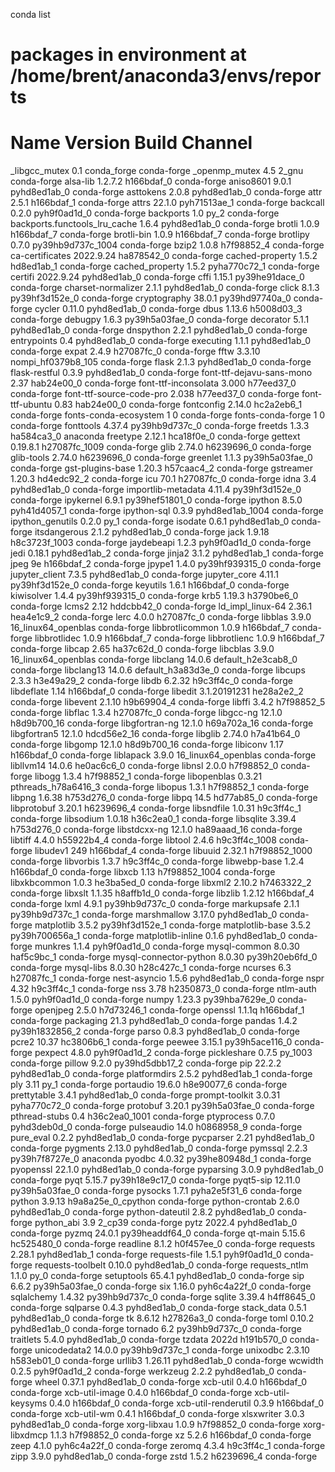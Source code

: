 conda list

# packages in environment at /home/brent/anaconda3/envs/reports

#

# Name                    Version                   Build  Channel

_libgcc_mutex             0.1                 conda_forge    conda-forge
_openmp_mutex             4.5                       2_gnu    conda-forge
alsa-lib                  1.2.7.2              h166bdaf_0    conda-forge
aniso8601                 9.0.1              pyhd8ed1ab_0    conda-forge
asttokens                 2.0.8              pyhd8ed1ab_0    conda-forge
attr                      2.5.1                h166bdaf_1    conda-forge
attrs                     22.1.0             pyh71513ae_1    conda-forge
backcall                  0.2.0              pyh9f0ad1d_0    conda-forge
backports                 1.0                        py_2    conda-forge
backports.functools_lru_cache 1.6.4              pyhd8ed1ab_0    conda-forge
brotli                    1.0.9                h166bdaf_7    conda-forge
brotli-bin                1.0.9                h166bdaf_7    conda-forge
brotlipy                  0.7.0           py39hb9d737c_1004    conda-forge
bzip2                     1.0.8                h7f98852_4    conda-forge
ca-certificates           2022.9.24            ha878542_0    conda-forge
cached-property           1.5.2                hd8ed1ab_1    conda-forge
cached_property           1.5.2              pyha770c72_1    conda-forge
certifi                   2022.9.24          pyhd8ed1ab_0    conda-forge
cffi                      1.15.1           py39he91dace_0    conda-forge
charset-normalizer        2.1.1              pyhd8ed1ab_0    conda-forge
click                     8.1.3            py39hf3d152e_0    conda-forge
cryptography              38.0.1           py39hd97740a_0    conda-forge
cycler                    0.11.0             pyhd8ed1ab_0    conda-forge
dbus                      1.13.6               h5008d03_3    conda-forge
debugpy                   1.6.3            py39h5a03fae_0    conda-forge
decorator                 5.1.1              pyhd8ed1ab_0    conda-forge
dnspython                 2.2.1              pyhd8ed1ab_0    conda-forge
entrypoints               0.4                pyhd8ed1ab_0    conda-forge
executing                 1.1.1              pyhd8ed1ab_0    conda-forge
expat                     2.4.9                h27087fc_0    conda-forge
fftw                      3.3.10          nompi_hf0379b8_105    conda-forge
flask                     2.1.3              pyhd8ed1ab_0    conda-forge
flask-restful             0.3.9              pyhd8ed1ab_0    conda-forge
font-ttf-dejavu-sans-mono 2.37                 hab24e00_0    conda-forge
font-ttf-inconsolata      3.000                h77eed37_0    conda-forge
font-ttf-source-code-pro  2.038                h77eed37_0    conda-forge
font-ttf-ubuntu           0.83                 hab24e00_0    conda-forge
fontconfig                2.14.0               hc2a2eb6_1    conda-forge
fonts-conda-ecosystem     1                             0    conda-forge
fonts-conda-forge         1                             0    conda-forge
fonttools                 4.37.4           py39hb9d737c_0    conda-forge
freetds                   1.3.3                ha584ca3_0    anaconda
freetype                  2.12.1               hca18f0e_0    conda-forge
gettext                   0.19.8.1          h27087fc_1009    conda-forge
glib                      2.74.0               h6239696_0    conda-forge
glib-tools                2.74.0               h6239696_0    conda-forge
greenlet                  1.1.3            py39h5a03fae_0    conda-forge
gst-plugins-base          1.20.3               h57caac4_2    conda-forge
gstreamer                 1.20.3               hd4edc92_2    conda-forge
icu                       70.1                 h27087fc_0    conda-forge
idna                      3.4                pyhd8ed1ab_0    conda-forge
importlib-metadata        4.11.4           py39hf3d152e_0    conda-forge
ipykernel                 6.9.1            py39hef51801_0    conda-forge
ipython                   8.5.0              pyh41d4057_1    conda-forge
ipython-sql               0.3.9           pyhd8ed1ab_1004    conda-forge
ipython_genutils          0.2.0                      py_1    conda-forge
isodate                   0.6.1              pyhd8ed1ab_0    conda-forge
itsdangerous              2.1.2              pyhd8ed1ab_0    conda-forge
jack                      1.9.18            h8c3723f_1003    conda-forge
jaydebeapi                1.2.3              pyh9f0ad1d_0    conda-forge
jedi                      0.18.1             pyhd8ed1ab_2    conda-forge
jinja2                    3.1.2              pyhd8ed1ab_1    conda-forge
jpeg                      9e                   h166bdaf_2    conda-forge
jpype1                    1.4.0            py39hf939315_0    conda-forge
jupyter_client            7.3.5              pyhd8ed1ab_0    conda-forge
jupyter_core              4.11.1           py39hf3d152e_0    conda-forge
keyutils                  1.6.1                h166bdaf_0    conda-forge
kiwisolver                1.4.4            py39hf939315_0    conda-forge
krb5                      1.19.3               h3790be6_0    conda-forge
lcms2                     2.12                 hddcbb42_0    conda-forge
ld_impl_linux-64          2.36.1               hea4e1c9_2    conda-forge
lerc                      4.0.0                h27087fc_0    conda-forge
libblas                   3.9.0           16_linux64_openblas    conda-forge
libbrotlicommon           1.0.9                h166bdaf_7    conda-forge
libbrotlidec              1.0.9                h166bdaf_7    conda-forge
libbrotlienc              1.0.9                h166bdaf_7    conda-forge
libcap                    2.65                 ha37c62d_0    conda-forge
libcblas                  3.9.0           16_linux64_openblas    conda-forge
libclang                  14.0.6          default_h2e3cab8_0    conda-forge
libclang13                14.0.6          default_h3a83d3e_0    conda-forge
libcups                   2.3.3                h3e49a29_2    conda-forge
libdb                     6.2.32               h9c3ff4c_0    conda-forge
libdeflate                1.14                 h166bdaf_0    conda-forge
libedit                   3.1.20191231         he28a2e2_2    conda-forge
libevent                  2.1.10               h9b69904_4    conda-forge
libffi                    3.4.2                h7f98852_5    conda-forge
libflac                   1.3.4                h27087fc_0    conda-forge
libgcc-ng                 12.1.0              h8d9b700_16    conda-forge
libgfortran-ng            12.1.0              h69a702a_16    conda-forge
libgfortran5              12.1.0              hdcd56e2_16    conda-forge
libglib                   2.74.0               h7a41b64_0    conda-forge
libgomp                   12.1.0              h8d9b700_16    conda-forge
libiconv                  1.17                 h166bdaf_0    conda-forge
liblapack                 3.9.0           16_linux64_openblas    conda-forge
libllvm14                 14.0.6               he0ac6c6_0    conda-forge
libnsl                    2.0.0                h7f98852_0    conda-forge
libogg                    1.3.4                h7f98852_1    conda-forge
libopenblas               0.3.21          pthreads_h78a6416_3    conda-forge
libopus                   1.3.1                h7f98852_1    conda-forge
libpng                    1.6.38               h753d276_0    conda-forge
libpq                     14.5                 hd77ab85_0    conda-forge
libprotobuf               3.20.1               h6239696_4    conda-forge
libsndfile                1.0.31               h9c3ff4c_1    conda-forge
libsodium                 1.0.18               h36c2ea0_1    conda-forge
libsqlite                 3.39.4               h753d276_0    conda-forge
libstdcxx-ng              12.1.0              ha89aaad_16    conda-forge
libtiff                   4.4.0                h55922b4_4    conda-forge
libtool                   2.4.6             h9c3ff4c_1008    conda-forge
libudev1                  249                  h166bdaf_4    conda-forge
libuuid                   2.32.1            h7f98852_1000    conda-forge
libvorbis                 1.3.7                h9c3ff4c_0    conda-forge
libwebp-base              1.2.4                h166bdaf_0    conda-forge
libxcb                    1.13              h7f98852_1004    conda-forge
libxkbcommon              1.0.3                he3ba5ed_0    conda-forge
libxml2                   2.10.2               h7463322_2    conda-forge
libxslt                   1.1.35               h8affb1d_0    conda-forge
libzlib                   1.2.12               h166bdaf_4    conda-forge
lxml                      4.9.1            py39hb9d737c_0    conda-forge
markupsafe                2.1.1            py39hb9d737c_1    conda-forge
marshmallow               3.17.0             pyhd8ed1ab_0    conda-forge
matplotlib                3.5.2            py39hf3d152e_1    conda-forge
matplotlib-base           3.5.2            py39h700656a_1    conda-forge
matplotlib-inline         0.1.6              pyhd8ed1ab_0    conda-forge
munkres                   1.1.4              pyh9f0ad1d_0    conda-forge
mysql-common              8.0.30               haf5c9bc_1    conda-forge
mysql-connector-python    8.0.30           py39h20eb6fd_0    conda-forge
mysql-libs                8.0.30               h28c427c_1    conda-forge
ncurses                   6.3                  h27087fc_1    conda-forge
nest-asyncio              1.5.6              pyhd8ed1ab_0    conda-forge
nspr                      4.32                 h9c3ff4c_1    conda-forge
nss                       3.78                 h2350873_0    conda-forge
ntlm-auth                 1.5.0              pyh9f0ad1d_0    conda-forge
numpy                     1.23.3           py39hba7629e_0    conda-forge
openjpeg                  2.5.0                h7d73246_1    conda-forge
openssl                   1.1.1q               h166bdaf_1    conda-forge
packaging                 21.3               pyhd8ed1ab_0    conda-forge
pandas                    1.4.2            py39h1832856_2    conda-forge
parso                     0.8.3              pyhd8ed1ab_0    conda-forge
pcre2                     10.37                hc3806b6_1    conda-forge
peewee                    3.15.1           py39h5ace116_0    conda-forge
pexpect                   4.8.0              pyh9f0ad1d_2    conda-forge
pickleshare               0.7.5                   py_1003    conda-forge
pillow                    9.2.0            py39hd5dbb17_2    conda-forge
pip                       22.2.2             pyhd8ed1ab_0    conda-forge
platformdirs              2.5.2              pyhd8ed1ab_1    conda-forge
ply                       3.11                       py_1    conda-forge
portaudio                 19.6.0               h8e90077_6    conda-forge
prettytable               3.4.1              pyhd8ed1ab_0    conda-forge
prompt-toolkit            3.0.31             pyha770c72_0    conda-forge
protobuf                  3.20.1           py39h5a03fae_0    conda-forge
pthread-stubs             0.4               h36c2ea0_1001    conda-forge
ptyprocess                0.7.0              pyhd3deb0d_0    conda-forge
pulseaudio                14.0                 h0868958_9    conda-forge
pure_eval                 0.2.2              pyhd8ed1ab_0    conda-forge
pycparser                 2.21               pyhd8ed1ab_0    conda-forge
pygments                  2.13.0             pyhd8ed1ab_0    conda-forge
pymssql                   2.2.3            py39h7f8727e_0    anaconda
pyodbc                    4.0.32           py39he80948d_1    conda-forge
pyopenssl                 22.1.0             pyhd8ed1ab_0    conda-forge
pyparsing                 3.0.9              pyhd8ed1ab_0    conda-forge
pyqt                      5.15.7           py39h18e9c17_0    conda-forge
pyqt5-sip                 12.11.0          py39h5a03fae_0    conda-forge
pysocks                   1.7.1              pyha2e5f31_6    conda-forge
python                    3.9.13          h9a8a25e_0_cpython    conda-forge
python-crontab            2.6.0              pyhd8ed1ab_0    conda-forge
python-dateutil           2.8.2              pyhd8ed1ab_0    conda-forge
python_abi                3.9                      2_cp39    conda-forge
pytz                      2022.4             pyhd8ed1ab_0    conda-forge
pyzmq                     24.0.1           py39headdf64_0    conda-forge
qt-main                   5.15.6               hc525480_0    conda-forge
readline                  8.1.2                h0f457ee_0    conda-forge
requests                  2.28.1             pyhd8ed1ab_1    conda-forge
requests-file             1.5.1              pyh9f0ad1d_0    conda-forge
requests-toolbelt         0.10.0             pyhd8ed1ab_0    conda-forge
requests_ntlm             1.1.0                      py_0    conda-forge
setuptools                65.4.1             pyhd8ed1ab_0    conda-forge
sip                       6.6.2            py39h5a03fae_0    conda-forge
six                       1.16.0             pyh6c4a22f_0    conda-forge
sqlalchemy                1.4.32           py39hb9d737c_0    conda-forge
sqlite                    3.39.4               h4ff8645_0    conda-forge
sqlparse                  0.4.3              pyhd8ed1ab_0    conda-forge
stack_data                0.5.1              pyhd8ed1ab_0    conda-forge
tk                        8.6.12               h27826a3_0    conda-forge
toml                      0.10.2             pyhd8ed1ab_0    conda-forge
tornado                   6.2              py39hb9d737c_0    conda-forge
traitlets                 5.4.0              pyhd8ed1ab_0    conda-forge
tzdata                    2022d                h191b570_0    conda-forge
unicodedata2              14.0.0           py39hb9d737c_1    conda-forge
unixodbc                  2.3.10               h583eb01_0    conda-forge
urllib3                   1.26.11            pyhd8ed1ab_0    conda-forge
wcwidth                   0.2.5              pyh9f0ad1d_2    conda-forge
werkzeug                  2.2.2              pyhd8ed1ab_0    conda-forge
wheel                     0.37.1             pyhd8ed1ab_0    conda-forge
xcb-util                  0.4.0                h166bdaf_0    conda-forge
xcb-util-image            0.4.0                h166bdaf_0    conda-forge
xcb-util-keysyms          0.4.0                h166bdaf_0    conda-forge
xcb-util-renderutil       0.3.9                h166bdaf_0    conda-forge
xcb-util-wm               0.4.1                h166bdaf_0    conda-forge
xlsxwriter                3.0.3              pyhd8ed1ab_0    conda-forge
xorg-libxau               1.0.9                h7f98852_0    conda-forge
xorg-libxdmcp             1.1.3                h7f98852_0    conda-forge
xz                        5.2.6                h166bdaf_0    conda-forge
zeep                      4.1.0              pyh6c4a22f_0    conda-forge
zeromq                    4.3.4                h9c3ff4c_1    conda-forge
zipp                      3.9.0              pyhd8ed1ab_0    conda-forge
zstd                      1.5.2                h6239696_4    conda-forge
